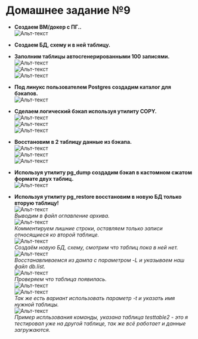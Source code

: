 
# Домашнее задание №9


* **Создаем ВМ/докер c ПГ..**  
![Альт-текст](Images/HW9/01.png)  

* **Создаем БД, схему и в ней таблицу.**  
* **Заполним таблицы автосгенерированными 100 записями.**  
![Альт-текст](Images/HW9/02.png)  
![Альт-текст](Images/HW9/03.png)  
![Альт-текст](Images/HW9/03_05.png)  

* **Под линукс пользователем Postgres создадим каталог для бэкапов.**  
![Альт-текст](Images/HW9/04.png)  

* **Сделаем логический бэкап используя утилиту COPY.**  
![Альт-текст](Images/HW9/05.png)  
![Альт-текст](Images/HW9/06.png)  
![Альт-текст](Images/HW9/06_05.png)  

* **Восстановим в 2 таблицу данные из бэкапа.**  
![Альт-текст](Images/HW9/07.png)  
![Альт-текст](Images/HW9/08.png)  
![Альт-текст](Images/HW9/09.png)  

* **Используя утилиту pg_dump создадим бэкап в кастомном сжатом формате двух таблиц.**  
![Альт-текст](Images/HW9/10.png)  

* **Используя утилиту pg_restore восстановим в новую БД только вторую таблицу!**  
![Альт-текст](Images/HW9/11.png)  
_Выводим в файл оглавление архива._  
![Альт-текст](Images/HW9/12.png)  
_Комментируем лишние строки, оставляем только записи относящиеся ко второй таблице._  
![Альт-текст](Images/HW9/13.png)  
_Создаём новую БД, схему, смотрим что таблиц пока в ней нет._  
![Альт-текст](Images/HW9/14.png)  
_Восстанавливаемся из дампа с параметром -L и указываем наш файл db.list._  
![Альт-текст](Images/HW9/14_05.png)  
_Проверяем что таблица появилась._  
![Альт-текст](Images/HW9/08.png)  
![Альт-текст](Images/HW9/09.png)  
_Так же есть вариант использовать параметр -t и указать имя нужной таблицы._  
![Альт-текст](Images/HW9/17.png)  
_Пример испльзования команды, указана таблица testtable2 - это я тестировал уже на другой таблице, так же всё работает и данные загружаются._  
